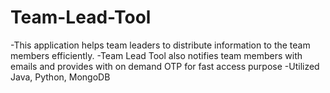 # Team-Lead-Tool
-This application helps team leaders to distribute information to the team members efficiently.
-Team Lead Tool also notifies team members with emails and provides with on demand OTP for fast access purpose
-Utilized Java, Python, MongoDB

